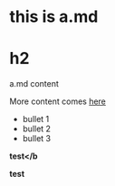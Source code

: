# this is a.md

# h2

a.md content


More content comes [here](test)

- bullet 1
- bullet 2
- bullet 3

<b>test</b
>

test